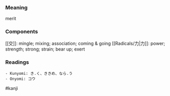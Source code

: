 ### Meaning

merit

### Components

[[交]]: mingle; mixing; association; coming & going [[Radicals/力|力]]: power; strength; strong; strain; bear up; exert

### Readings

```
- Kunyomi: き.く、ききめ、なら.う
- Onyomi: コウ
```

#kanji